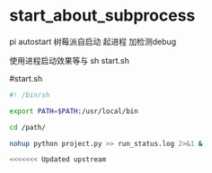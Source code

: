 # start_about_subprocess
pi autostart 
树莓派自启动  起进程  加检测debug



使用进程启动效果等与 sh start.sh

#start.sh

```Bash
#! /bin/sh

export PATH=$PATH:/usr/local/bin

cd /path/

nohup python project.py >> run_status.log 2>&1 &

<<<<<<< Updated upstream
```

